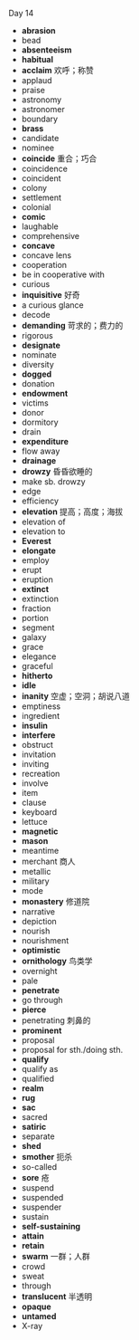 Day 14

- **abrasion**
- bead
- **absenteeism**
- **habitual**
- **acclaim** 欢呼；称赞
- applaud
- praise
- astronomy
- astronomer
- boundary
- **brass** 
- candidate
- nominee
- **coincide** 重合；巧合
- coincidence
- coincident
- colony
- settlement
- colonial
- **comic**
- laughable
- comprehensive
- **concave**
- concave lens
- cooperation
- be in cooperative with
- curious
- **inquisitive** 好奇
- a curious glance
- decode
- **demanding** 苛求的；费力的
- rigorous
- **designate**
- nominate
- diversity
- **dogged**
- donation
- **endowment**
- victims
- donor
- dormitory
- drain
- **expenditure**
- flow away
- **drainage**
- **drowzy** 昏昏欲睡的
- make sb. drowzy
- edge
- efficiency
- **elevation** 提高；高度；海拔
- elevation of
- elevation to
- **Everest**
- **elongate**
- employ
- erupt
- eruption
- **extinct**
- extinction
- fraction
- portion
- segment
- galaxy
- grace
- elegance
- graceful
- **hitherto**
- **idle**
- **inanity** 空虚；空洞；胡说八道
- emptiness
- ingredient
- **insulin**
- **interfere**
- obstruct
- invitation
- inviting
- recreation
- involve
- item
- clause
- keyboard
- lettuce
- **magnetic**
- **mason**
- meantime
- merchant 商人
- metallic
- military
- mode
- **monastery** 修道院
- narrative
- depiction
- nourish
- nourishment
- **optimistic**
- **ornithology** 鸟类学
- overnight
- pale
- **penetrate**
- go through
- **pierce**
- penetrating 刺鼻的
- **prominent**
- proposal
- proposal for sth./doing sth.
- **qualify**
- qualify as
- qualified
- **realm**
- **rug**
- **sac**
- sacred
- **satiric**
- separate
- **shed**
- **smother** 扼杀
- so-called
- **sore** 疮
- suspend
- suspended
- suspender
- sustain
- **self-sustaining**
- **attain**
- **retain**
- **swarm** 一群；人群
- crowd
- sweat
- through
- **translucent** 半透明
- **opaque**
- **untamed**
- X-ray
